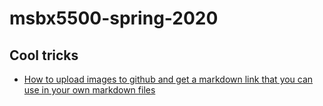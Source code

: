 # msbx5500-spring-2020

## Cool tricks
* [How to upload images to github and get a markdown link that you can use in your own markdown files](https://gist.github.com/vinkla/dca76249ba6b73c5dd66a4e986df4c8d)
